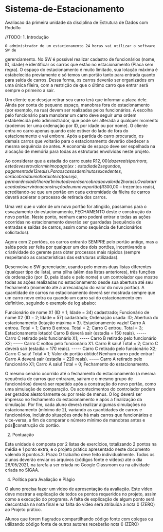 # Sistema-de-Estacionamento


Avaliacao da primeira unidade da disciplina de Estrutura de Dados com Rodolfo

//TODO: 1. Introdução

    O administrador de um estacionamento 24 horas vai utilizar o software SW de 
gerenciamento. No SW é possível realizar cadastro de funcionários (nome, ID, idade) e 
identificar os carros que estão no estacionamento (Placa sem regra). O espaço do 
estacionamento é muito limitado, sua lotação máxima é estabelecida previamente e só temos um 
portão tanto para entrada quanto para saída de carros. Dessa forma, os carros deverão ser 
organizados em uma única fileira, com a restrição de que o último carro que entrar será sempre 
o primeiro a sair.

Um cliente que desejar retirar seu carro terá que informar a placa dele. Ainda por conta 
do pequeno espaço, manobras fora do estacionamento (por exemplo, na rua) devem ser 
realizadas pelos funcionários. A escolha pelo funcionário para manobrar um carro deve seguir 
uma ordem estabelecida pelo administrador, que pode ser alterada a qualquer momento 
(podemos ter uma ordenação por ID, por idade ou por nome). O cliente entra no carro 
apenas quando este estiver do lado de fora do estacionamento e vai embora. Após a partida do 
carro procurado, os demais carros que voltarão para o estacionamento deverão obedecer a 
mesma sequência de antes. A economia de espaço deve ser espelhada na alocação de memória 
para todas as estruturas envolvidas neste projeto.

Ao considerar que a estadia do carro custe R$12,00 (doze reais) por hora, este deve ser 
o valor mínimo pago (ex: estadia de 2 segundos, pagamento de 12 reais). Para os casos de 
minutos excedentes, será cobrada uma hora inteira (ou seja, permanência de 1 hora e 1 minuto 
deverá ser cobrado o valor de 2 horas). O valor arrecadado servirá na construção de um novo 
portão (R$300,00 – trezentos reais), acreditando-se que um portão em cada extremidade da 
fileira de carros deverá acelerar o processo de retirada dos carros.

Uma vez que o valor de um novo portão for atingido, passamos para o esvaziamento do 
estacionamento, FECHAMENTO deste e construção do novo portão. Neste ponto, nenhum 
carro poderá entrar e todas as ações ocorridas no estacionamento deverão ser guardadas 
(sequência de entradas e saídas de carros, assim como sequência de funcionários solicitados).

Agora com 2 portões, os carros entrarão SEMPRE pelo portão antigo, mas a saída pode 
ser feita por qualquer um dos dois portões, incentivando a criatividade do gerente para obter 
processos mais rápidos (sempre respeitando as características das estruturas utilizadas).

Desenvolva o SW gerenciador, usando pelo menos duas listas diferentes (qualquer 
tipo de lista), uma pilha (além das listas anteriores), três funções de ordenação (por ID, pela 
idade e pelo nome) e um controlador que mostre todas as ações realizadas no estacionamento 
desde sua abertura até seu fechamento (momento até a arrecadação do valor do novo portão). A
quantidade de carros no estacionamento deverá ser mostrada sempre que um carro novo entra ou 
quando um carro sai do estacionamento em definitivo, seguindo o exemplo de log abaixo:

Funcionário de nome X1 (ID = 1; Idade = 34) cadastrado;
Funcionário de nome X2 (ID = 2; Idade = 57) cadastrado;
Ordenação usada: ID;
Abertura do estacionamento (lotação máxima = 3).
Estacionamento vazio!
Carro A entrou. Total = 1;
Carro B entrou. Total = 2;
Carro C entrou. Total = 3;
Estacionamento lotado!
Carro B deverá sair (estadia = 150 reais).
----- Carro C retirado pelo funcionário X1;
----- Carro B retirado pelo funcionário X2;
----- Carro C voltou pelo funcionário X1.
Carro B saiu! Total = 2;
Carro C deverá sair (estadia = 170 reais).
----- Carro C retirado pelo funcionário X2;
Carro C saiu! Total = 1;
Valor do portão obtido! Nenhum carro pode entrar!
Carro A deverá sair (estadia = 220 reais).
----- Carro A retirado pelo funcionário X1;
Carro A saiu! Total = 0;
Fechamento do estacionamento.

O mesmo cenário ocorrido até o fechamento do estacionamento (a mesma sequência de 
carros que entraram, saíram e o mesmo grupo de funcionários) deverá ser repetido após a 
construção do novo portão, como uma simulação de comparação. Os acontecimentos do 
controlador podem ser gerados aleatoriamente ou por meio de menus. O log deverá ser 
impresso no fechamento do estacionamento e após a finalização da simulação.
Por fim, cada aluno deverá realizar algumas simulações no estacionamento (mínimo de 2), 
variando as quantidades de carros e funcionários, incluindo situações onde há mais carros que 
funcionários e vice-versa, a fim de comparar o número mínimo de manobras antes e pósconstrução do portão.

2. Pontuação

Esta unidade é composta por 2 listas de exercícios, totalizando 2 pontos na média e 1 
ponto extra, e o projeto prático apresentado neste documento valendo 8 pontos.3. Prazo
O trabalho deve feito individualmente. Todos os alunos deverão enviar os arquivos (códigos 
fonte e vídeos) até o dia 26/05/2021, na tarefa a ser criada no Google Classroom ou na 
atividade criada no SIGAA.

4. Política para Avaliação e Plágio

O aluno precisa fazer um vídeo de apresentação da avaliação. Este vídeo deve mostrar a 
explicação de todos os pontos requeridos no projeto, assim como a execução do programa. A 
falta de explicação de algum ponto será descontada na nota final e na falta do vídeo será 
atribuída a nota 0 (ZERO) ao Projeto prático.

Alunos que forem flagrados compartilhando código fonte com colegas ou utilizando código 
fonte de outros autores receberão nota 0 (ZERO)